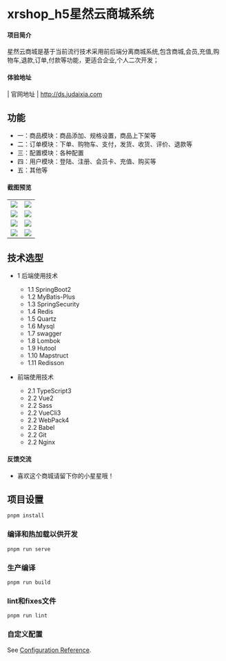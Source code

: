 # xrshop_h5星然云商城系统

#### 项目简介
星然云商城是基于当前流行技术采用前后端分离商城系统,包含商城,会员,充值,购物车,退款,订单,付款等功能，更适合企业,个人二次开发；


#### 体验地址

|   官网地址  |    http://ds.judaixia.com


## 功能

* 一：商品模块：商品添加、规格设置，商品上下架等
* 二：订单模块：下单、购物车、支付，发货、收货、评价、退款等
* 三：配置模块：各种配置
* 四：用户模块：登陆、注册、会员卡、充值、购买等
* 五：其他等

#### 截图预览
<table>
    <tr>
        <td><img src="http://cdn1.xredm.com/mdImages/1.png"/></td>
        <td><img src="http://cdn1.xredm.com/mdImages/2.png"/></td>
    </tr>
    <tr>
        <td><img src="http://cdn1.xredm.com/mdImages/3.png"/></td>
        <td><img src="http://cdn1.xredm.com/mdImages/4.png"/></td>
    </tr>
    <tr>
        <td><img src="http://cdn1.xredm.com/mdImages/5.png"/></td>
        <td><img src="http://cdn1.xredm.com/mdImages/6.png"/></td>
    </tr>
    <tr>
        <td><img src="http://cdn1.xredm.com/mdImages/7.png"/></td>
        <td><img src="http://cdn1.xredm.com/mdImages/8.png"/></td>
    </tr>
</table>


## 技术选型
* 1 后端使用技术
    * 1.1 SpringBoot2
    * 1.2 MyBatis-Plus
    * 1.3 SpringSecurity
    * 1.4 Redis
    * 1.5 Quartz
    * 1.6 Mysql
    * 1.7 swagger
    * 1.8 Lombok
    * 1.9 Hutool
    * 1.10 Mapstruct
    * 1.11 Redisson
        
* 前端使用技术
    * 2.1 TypeScript3
    * 2.2 Vue2
    * 2.2 Sass
    * 2.2 VueCli3
    * 2.2 WebPack4
    * 2.2 Babel
    * 2.2 Git
    * 2.2 Nginx​



	
#### 反馈交流
- 喜欢这个商城请留下你的小星星哦！

## 项目设置
```
pnpm install
```

### 编译和热加载以供开发
```
pnpm run serve
```

### 生产编译
```
pnpm run build
```

### lint和fixes文件
```
pnpm run lint
```

### 自定义配置
See [Configuration Reference](https://cli.vuejs.org/config/).
